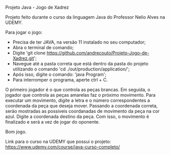 Projeto Java - Jogo de Xadrez

Projeto feito durante o curso da linguagem Java do Professor Nelio Alves na UDEMY.

Para jogar o jogo:
- Precisa de ter JAVA, na versão 11 instalado no seu computador;
- Abra o terminal de comando;
- Digite 'git clone https://github.com/andrecouto/Projeto-Jogo-de-Xadrez.git';
- Navegue até a pasta correta que está dentro da pasta do projeto utilizando o comando 'cd ./out/production/application/';
- Após isso, digite o comando: 'java Program';
- Para interromper o programa, aperte ctrl + C.

O primeiro jogador é o que controla as peças brancas. Em seguida, o jogador que controla as peças amarelas faz o próximo movimento.
Para executar um movimento, digite a letra e o número correspondentes a coordenada da peça que deseja mover. Passando a coordenada correta, serão mostradas as possíveis coordanadas de movimento da peça na cor azul. Digite a coordenada destino da peça. Com isso, o movimento é finalizado e será a vez de jogar do oponente.

Bom jogo.

Link para o curso na UDEMY que possui o projeto: https://www.udemy.com/course/java-curso-completo/